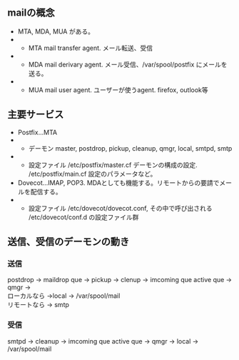 ## mailの概念

- MTA, MDA, MUA がある。
- - MTA mail transfer agent. メール転送、受信
- - MDA mail derivary agent. メール受信、/var/spool/postfix にメールを送る。
- - MUA mail user agent. ユーザーが使うagent. firefox, outlook等



## 主要サービス

- Postfix...MTA 
- - デーモン master, postdrop, pickup, cleanup, qmgr, local, smtpd, smtp
- - 設定ファイル /etc/postfix/master.cf デーモンの構成の設定. /etc/postfix/main.cf 設定のパラメータなど。
- Dovecot...IMAP, POP3. MDAとしても機能する。リモートからの要請でメールを配信する。
- - 設定ファイル /etc/dovecot/dovecot.conf, その中で呼び出される /etc/dovecot/conf.d の設定ファイル群

## 送信、受信のデーモンの動き

### 送信

postdrop -> maildrop que -> pickup -> clenup -> imcoming que active que -> qmgr ->  
ローカルなら ->local -> /var/spool/mail  
リモートなら -> smtp

### 受信

smtpd -> cleanup -> imcoming que active que -> qmgr -> local -> /var/spool/mail

